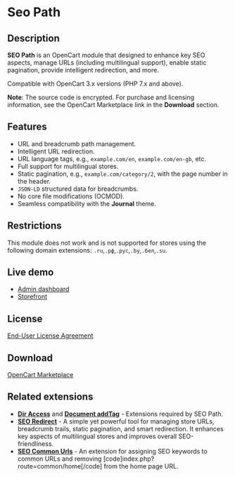 # Seo Path

## Description
**SEO Path** is an OpenCart module that designed to enhance key SEO aspects, manage URLs (including multilingual support), enable static pagination, provide intelligent redirection, and more.

Compatible with OpenCart 3.x versions (PHP 7.x and above).

**Note**: The source code is encrypted. For purchase and licensing information, see the OpenCart Marketplace link in the **Download** section.

## Features
* URL and breadcrumb path management.
* Intelligent URL redirection.
* URL language tags, e.g., `example.com/en`, `example.com/en-gb`, etc.
* Full support for multilingual stores.
* Static pagination, e.g., `example.com/category/2`, with the page number in the header.
* `JSON-LD` structured data for breadcrumbs.
* No core file modifications (OCMOD).
* Seamless compatibility with the **Journal** theme.

## Restrictions
This module does not work and is not supported for stores using the following domain extensions: `.ru`,`.рф`,`.рус`,`.by`,`.бел`,`.su`.

## Live demo
* [Admin dashboard](https://demo.ocmod.space/a/admin/index.php?route=extension/module/seo_path)
* [Storefront](https://demo.ocmod.space/a/)

## License
[End-User License Agreement](../EULA.en.txt)

## Download
[OpenCart Marketplace](https://www.opencart.com/index.php?route=marketplace/extension/info&extension_id=38192)

## Related extensions
* [**Dir Access**](https://github.com/ocmod-space/ocmod-aux/tree/main/addons/dir-access) and [**Document addTag**](https://github.com/ocmod-space/ocmod-document-addtag) - Extensions required by SEO Path.
* [**SEO Redirect**](https://www.opencart.com/index.php?route=marketplace/extension/info&extension_id=45459) - A simple yet powerful tool for managing store URLs, breadcrumb trails, static pagination, and smart redirection. It enhances key aspects of multilingual stores and improves overall SEO-friendliness.
* [**SEO Common Urls**](https://github.com/ocmod-space/ocmod-seo-common-urls) - An extension for assigning SEO keywords to common URLs and removing [code]index.php?route=common/home[/code] from the home page URL.

